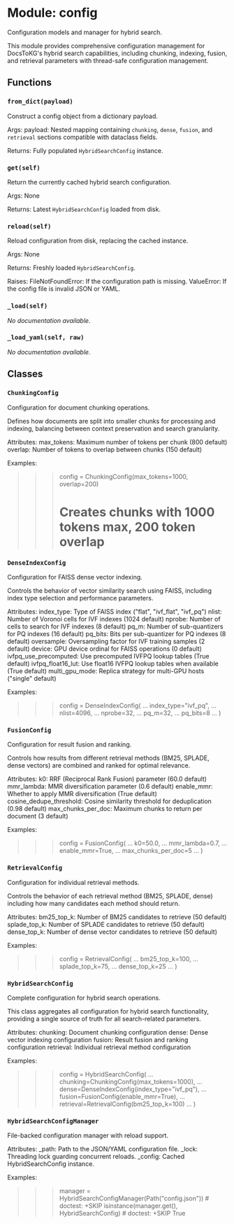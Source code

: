 # Module: config

Configuration models and manager for hybrid search.

This module provides comprehensive configuration management for DocsToKG's
hybrid search capabilities, including chunking, indexing, fusion, and
retrieval parameters with thread-safe configuration management.

## Functions

### `from_dict(payload)`

Construct a config object from a dictionary payload.

Args:
payload: Nested mapping containing `chunking`, `dense`, `fusion`,
and `retrieval` sections compatible with dataclass fields.

Returns:
Fully populated `HybridSearchConfig` instance.

### `get(self)`

Return the currently cached hybrid search configuration.

Args:
None

Returns:
Latest `HybridSearchConfig` loaded from disk.

### `reload(self)`

Reload configuration from disk, replacing the cached instance.

Args:
None

Returns:
Freshly loaded `HybridSearchConfig`.

Raises:
FileNotFoundError: If the configuration path is missing.
ValueError: If the config file is invalid JSON or YAML.

### `_load(self)`

*No documentation available.*

### `_load_yaml(self, raw)`

*No documentation available.*

## Classes

### `ChunkingConfig`

Configuration for document chunking operations.

Defines how documents are split into smaller chunks for processing
and indexing, balancing between context preservation and search
granularity.

Attributes:
max_tokens: Maximum number of tokens per chunk (800 default)
overlap: Number of tokens to overlap between chunks (150 default)

Examples:
>>> config = ChunkingConfig(max_tokens=1000, overlap=200)
>>> # Creates chunks with 1000 tokens max, 200 token overlap

### `DenseIndexConfig`

Configuration for FAISS dense vector indexing.

Controls the behavior of vector similarity search using FAISS,
including index type selection and performance parameters.

Attributes:
index_type: Type of FAISS index ("flat", "ivf_flat", "ivf_pq")
nlist: Number of Voronoi cells for IVF indexes (1024 default)
nprobe: Number of cells to search for IVF indexes (8 default)
pq_m: Number of sub-quantizers for PQ indexes (16 default)
pq_bits: Bits per sub-quantizer for PQ indexes (8 default)
oversample: Oversampling factor for IVF training samples (2 default)
device: GPU device ordinal for FAISS operations (0 default)
ivfpq_use_precomputed: Use precomputed IVFPQ lookup tables (True default)
ivfpq_float16_lut: Use float16 IVFPQ lookup tables when available (True default)
multi_gpu_mode: Replica strategy for multi-GPU hosts ("single" default)

Examples:
>>> config = DenseIndexConfig(
...     index_type="ivf_pq",
...     nlist=4096,
...     nprobe=32,
...     pq_m=32,
...     pq_bits=8
... )

### `FusionConfig`

Configuration for result fusion and ranking.

Controls how results from different retrieval methods (BM25, SPLADE,
dense vectors) are combined and ranked for optimal relevance.

Attributes:
k0: RRF (Reciprocal Rank Fusion) parameter (60.0 default)
mmr_lambda: MMR diversification parameter (0.6 default)
enable_mmr: Whether to apply MMR diversification (True default)
cosine_dedupe_threshold: Cosine similarity threshold for deduplication (0.98 default)
max_chunks_per_doc: Maximum chunks to return per document (3 default)

Examples:
>>> config = FusionConfig(
...     k0=50.0,
...     mmr_lambda=0.7,
...     enable_mmr=True,
...     max_chunks_per_doc=5
... )

### `RetrievalConfig`

Configuration for individual retrieval methods.

Controls the behavior of each retrieval method (BM25, SPLADE, dense)
including how many candidates each method should return.

Attributes:
bm25_top_k: Number of BM25 candidates to retrieve (50 default)
splade_top_k: Number of SPLADE candidates to retrieve (50 default)
dense_top_k: Number of dense vector candidates to retrieve (50 default)

Examples:
>>> config = RetrievalConfig(
...     bm25_top_k=100,
...     splade_top_k=75,
...     dense_top_k=25
... )

### `HybridSearchConfig`

Complete configuration for hybrid search operations.

This class aggregates all configuration for hybrid search functionality,
providing a single source of truth for all search-related parameters.

Attributes:
chunking: Document chunking configuration
dense: Dense vector indexing configuration
fusion: Result fusion and ranking configuration
retrieval: Individual retrieval method configuration

Examples:
>>> config = HybridSearchConfig(
...     chunking=ChunkingConfig(max_tokens=1000),
...     dense=DenseIndexConfig(index_type="ivf_pq"),
...     fusion=FusionConfig(enable_mmr=True),
...     retrieval=RetrievalConfig(bm25_top_k=100)
... )

### `HybridSearchConfigManager`

File-backed configuration manager with reload support.

Attributes:
_path: Path to the JSON/YAML configuration file.
_lock: Threading lock guarding concurrent reloads.
_config: Cached HybridSearchConfig instance.

Examples:
>>> manager = HybridSearchConfigManager(Path("config.json"))  # doctest: +SKIP
>>> isinstance(manager.get(), HybridSearchConfig)  # doctest: +SKIP
True
